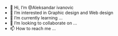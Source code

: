 - 👋 Hi, I’m @Aleksandar ivanovic
- 👀 I’m interested in Graphic design and Web design
- 🌱 I’m currently learning ...
- 💞️ I’m looking to collaborate on ...
- 📫 How to reach me ...

<!---
AleksVicc/AleksVicc is a ✨ special ✨ repository because its `README.md` (this file) appears on your GitHub profile.
You can click the Preview link to take a look at your changes.
--->
